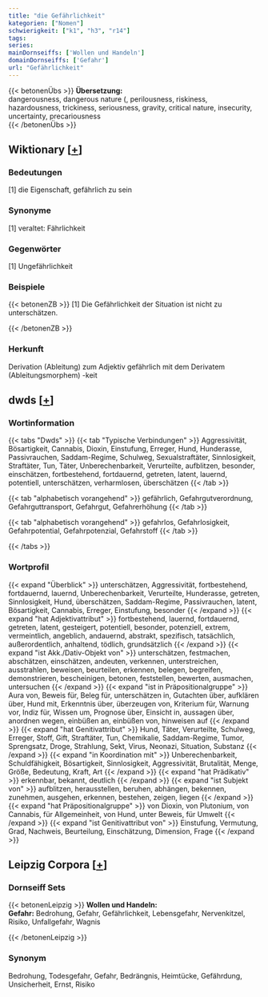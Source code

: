 ```yaml
---
title: "die Gefährlichkeit"
kategorien: ["Nomen"]
schwierigkeit: ["k1", "h3", "r14"]
tags:
series:
mainDornseiffs: ['Wollen und Handeln']
domainDornseiffs: ['Gefahr']
url: "Gefährlichkeit"
---
```


{{< betonenÜbs >}}
**Übersetzung:**  
dangerousness, dangerous nature (, perilousness, riskiness, hazardousness, trickiness, seriousness, gravity, critical nature, insecurity, uncertainty, precariousness  
{{< /betonenÜbs >}}

## Wiktionary [[+](https://de.wiktionary.org/wiki/Gefährlichkeit)]

### Bedeutungen
[1] die Eigenschaft, gefährlich zu sein  

### Synonyme
[1] veraltet: Fährlichkeit  

### Gegenwörter
[1] Ungefährlichkeit  

### Beispiele
{{< betonenZB >}}
[1] Die Gefährlichkeit der Situation ist nicht zu unterschätzen.  

{{< /betonenZB >}}
### Herkunft
Derivation (Ableitung) zum Adjektiv gefährlich mit dem Derivatem (Ableitungsmorphem) -keit  



## dwds [[+](https://www.dwds.de/wb/Gefährlichkeit)]

### Wortinformation
{{< tabs "Dwds" >}}
{{< tab "Typische Verbindungen" >}}
Aggressivität, Bösartigkeit, Cannabis, Dioxin, Einstufung, Erreger, Hund, Hunderasse, Passivrauchen, Saddam-Regime, Schulweg, Sexualstraftäter, Sinnlosigkeit, Straftäter, Tun, Täter, Unberechenbarkeit, Verurteilte, aufblitzen, besonder, einschätzen, fortbestehend, fortdauernd, getreten, latent, lauernd, potentiell, unterschätzen, verharmlosen, überschätzen
{{< /tab >}}

{{< tab "alphabetisch vorangehend" >}}
gefährlich, Gefahrgutverordnung, Gefahrguttransport, Gefahrgut, Gefahrerhöhung
{{< /tab >}}

{{< tab "alphabetisch vorangehend" >}}
gefahrlos, Gefahrlosigkeit, Gefahrpotential, Gefahrpotenzial, Gefahrstoff
{{< /tab >}}

{{< /tabs >}}

### Wortprofil
{{< expand "Überblick" >}} unterschätzen, Aggressivität, fortbestehend, fortdauernd, lauernd, Unberechenbarkeit, Verurteilte, Hunderasse, getreten, Sinnlosigkeit, Hund, überschätzen, Saddam-Regime, Passivrauchen, latent, Bösartigkeit, Cannabis, Erreger, Einstufung, besonder {{< /expand >}}
{{< expand "hat Adjektivattribut" >}} fortbestehend, lauernd, fortdauernd, getreten, latent, gesteigert, potentiell, besonder, potenziell, extrem, vermeintlich, angeblich, andauernd, abstrakt, spezifisch, tatsächlich, außerordentlich, anhaltend, tödlich, grundsätzlich {{< /expand >}}
{{< expand "ist Akk./Dativ-Objekt von" >}} unterschätzen, festmachen, abschätzen, einschätzen, andeuten, verkennen, unterstreichen, ausstrahlen, beweisen, beurteilen, erkennen, belegen, begreifen, demonstrieren, bescheinigen, betonen, feststellen, bewerten, ausmachen, untersuchen {{< /expand >}}
{{< expand "ist in Präpositionalgruppe" >}} Aura von, Beweis für, Beleg für, unterschätzen in, Gutachten über, aufklären über, Hund mit, Erkenntnis über, überzeugen von, Kriterium für, Warnung vor, Indiz für, Wissen um, Prognose über, Einsicht in, aussagen über, anordnen wegen, einbüßen an, einbüßen von, hinweisen auf {{< /expand >}}
{{< expand "hat Genitivattribut" >}} Hund, Täter, Verurteilte, Schulweg, Erreger, Stoff, Gift, Straftäter, Tun, Chemikalie, Saddam-Regime, Tumor, Sprengsatz, Droge, Strahlung, Sekt, Virus, Neonazi, Situation, Substanz {{< /expand >}}
{{< expand "in Koordination mit" >}} Unberechenbarkeit, Schuldfähigkeit, Bösartigkeit, Sinnlosigkeit, Aggressivität, Brutalität, Menge, Größe, Bedeutung, Kraft, Art {{< /expand >}}
{{< expand "hat Prädikativ" >}} erkennbar, bekannt, deutlich {{< /expand >}}
{{< expand "ist Subjekt von" >}} aufblitzen, herausstellen, beruhen, abhängen, bekennen, zunehmen, ausgehen, erkennen, bestehen, zeigen, liegen {{< /expand >}}
{{< expand "hat Präpositionalgruppe" >}} von Dioxin, von Plutonium, von Cannabis, für Allgemeinheit, von Hund, unter Beweis, für Umwelt {{< /expand >}}
{{< expand "ist Genitivattribut von" >}} Einstufung, Vermutung, Grad, Nachweis, Beurteilung, Einschätzung, Dimension, Frage {{< /expand >}}

## Leipzig Corpora [[+](https://corpora.uni-leipzig.de/en/res?word=Gefährlichkeit&corpusId=deu_newscrawl-public_2018)]

### Dornseiff Sets
{{< betonenLeipzig >}}
**Wollen und Handeln:**  
**Gefahr:** Bedrohung, Gefahr, Gefährlichkeit, Lebensgefahr, Nervenkitzel, Risiko, Unfallgefahr, Wagnis  

{{< /betonenLeipzig >}}

### Synonym
Bedrohung, Todesgefahr, Gefahr, Bedrängnis, Heimtücke, Gefährdung, Unsicherheit, Ernst, Risiko

